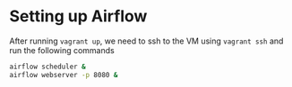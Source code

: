 # Setting up Airflow

After running `vagrant up`, we need to ssh to the VM using `vagrant ssh` and run the following commands

```Bash
airflow scheduler &
airflow webserver -p 8080 &
```
